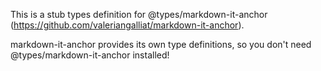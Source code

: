 This is a stub types definition for @types/markdown-it-anchor (https://github.com/valeriangalliat/markdown-it-anchor).

markdown-it-anchor provides its own type definitions, so you don't need @types/markdown-it-anchor installed!